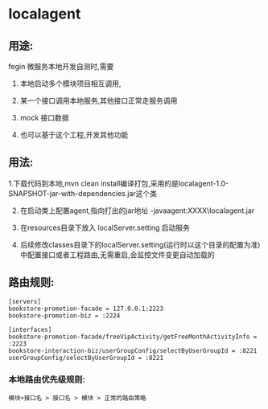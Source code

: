 # localagent
## 用途:

  fegin 微服务本地开发自测时,需要

1. 本地启动多个模块项目相互调用,

2. 某一个接口调用本地服务,其他接口正常走服务调用

3. mock 接口数据
4. 也可以基于这个工程,开发其他功能

## 用法:
1.下载代码到本地,mvn clean install编译打包,采用的是localagent-1.0-SNAPSHOT-jar-with-dependencies.jar这个类

2. 在启动类上配置agent,指向打出的jar地址  -javaagent:XXXX\localagent.jar

3. 在resources目录下放入 localServer.setting
启动服务

4. 后续修改classes目录下的localServer.setting(运行时以这个目录的配置为准) 中配置接口或者工程路由,无需重启,会监控文件变更自动加载的


## 路由规则:
```
[servers]
bookstore-promotion-facade = 127.0.0.1:2223
bookstore-promotion-biz = :2224

[interfaces]
bookstore-promotion-facade/freeVipActivity/getFreeMonthActivityInfo = :2223
bookstore-interaction-biz/userGroupConfig/selectByUserGroupId = :8221
userGroupConfig/selectByUserGroupId = :8221
```

### 本地路由优先级规则:
	模块+接口名 > 接口名 > 模块 > 正常的路由策略
